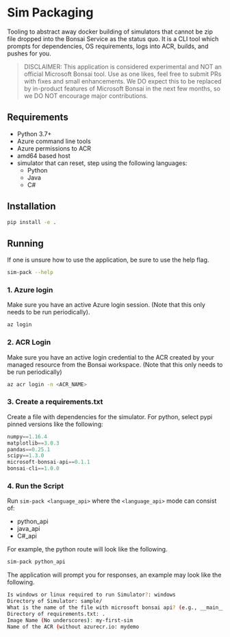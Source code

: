 # Sim Packaging
Tooling to abstract away docker building of simulators that cannot be zip file dropped into the Bonsai Service as the status quo. It is a CLI tool which prompts for dependencies, OS requirements, logs into ACR, builds, and pushes for you.

> DISCLAIMER: This application is considered experimental and NOT an official Microsoft Bonsai tool. Use as one likes, feel free to submit PRs with fixes and small enhancements. We DO expect this to be replaced by in-product features of Microsoft Bonsai in the next few months, so we DO NOT encourage major contributions. 

## Requirements
- Python 3.7+
- Azure command line tools
- Azure permissions to ACR
- amd64 based host
- simulator that can reset, step using the following languages:
    - Python
    - Java
    - C#

## Installation
```bash
pip install -e .
```

## Running
If one is unsure how to use the application, be sure to use the help flag.
```bash
sim-pack --help
```

### 1. Azure login
Make sure you have an active Azure login session.
(Note that this only needs to be run periodically).

```bash
az login
```

### 2. ACR Login
Make sure you have an active login credential to the ACR created by your managed resource from the Bonsai workspace. 
(Note that this only needs to be run periodically)

```bash
az acr login -n <ACR_NAME>
```

### 3. Create a requirements.txt
Create a file with dependencies for the simulator. For python, select pypi pinned versions like the following:

```javascript
numpy==1.16.4
matplotlib==3.0.3
pandas==0.25.1
scipy==1.3.0
microsoft-bonsai-api==0.1.1
bonsai-cli==1.0.0
```

### 4. Run the Script

Run `sim-pack <language_api>` where the `<language_api>` mode can consist of:
- python_api
- java_api
- C#_api

For example, the python route will look like the following.

```bash
sim-pack python_api
```

The application will prompt you for responses, an example may look like the following.

```bash
Is windows or linux required to run Simulator?: windows
Directory of Simulator: sample/
What is the name of the file with microsoft bonsai api? (e.g., __main__.py): __main__.py
Directory of requirements.txt: .
Image Name (No underscores): my-first-sim
Name of the ACR (without azurecr.io: mydemo
```